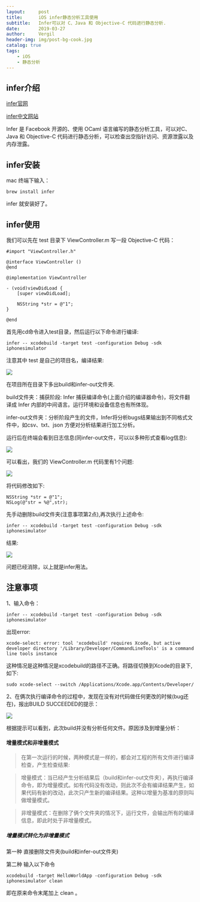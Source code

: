 ```yaml
---
layout:     post
title:      iOS infer静态分析工具使用
subtitle:   Infer可以对 C、Java 和 Objective-C 代码进行静态分析.
date:       2019-03-27
author:     Vergil
header-img: img/post-bg-cook.jpg
catalog: true
tags:
    - iOS
    - 静态分析
---
```


## infer介绍

[infer官网](https://fbinfer.com/docs/getting-started.html)

[infer中文网站](https://infer.liaohuqiu.net/)

Infer 是 Facebook 开源的、使用 OCaml 语言编写的静态分析工具，可以对C、Java 和 Objective-C 代码进行静态分析，可以检查出空指针访问、资源泄露以及内存泄露。

## infer安装

mac 终端下输入：

`brew install infer`

infer 就安装好了。

## infer使用

我们可以先在 test 目录下 ViewController.m 写一段 Objective-C 代码：

```
#import "ViewController.h"

@interface ViewController ()
@end

@implementation ViewController

- (void)viewDidLoad {
    [super viewDidLoad];
    
    NSString *str = @"1";
}

@end
```
首先用cd命令进入test目录，然后运行以下命令进行编译:

`infer -- xcodebuild -target test -configuration Debug -sdk iphonesimulator`

注意其中 test 是自己的项目名，编译结果:

![](https://ws4.sinaimg.cn/large/006tKfTcly1g1h9vhh6b6j30bg04qgm0.jpg)

在项目所在目录下多出build和infer-out文件夹.

build文件夹：捕获阶段: Infer 捕获编译命令(上面介绍的编译器命令)，将文件翻译成 Infer 内部的中间语言。运行环境和设备信息也有所体现。

infer-out文件夹：分析阶段产生的文件，Infer将分析bugs结果输出到不同格式文件中，如csv、txt、json 方便对分析结果进行加工分析。

运行后在终端会看到日志信息(同infer-out文件，可以以多种形式查看log信息):

![](https://ws4.sinaimg.cn/large/006tKfTcly1g1ha1vrykxj30ra0awgp7.jpg)

可以看出，我们的 ViewController.m 代码里有1个问题:

![](https://ws3.sinaimg.cn/large/006tKfTcly1g1hae6uc86j30og022q3y.jpg)

将代码修改如下:

```
NSString *str = @"1";
NSLog(@"str = %@",str);
```

先手动删除build文件夹(注意事项第2点),再次执行上述命令:

`infer -- xcodebuild -target test -configuration Debug -sdk iphonesimulator`

结果:

![](https://ws3.sinaimg.cn/large/006tKfTcly1g1hagvf3xmj30vq08w41g.jpg)

问题已经消除，以上就是infer用法。

## 注意事项

1、输入命令：

`infer -- xcodebuild -target test -configuration Debug -sdk iphonesimulator`

出现error:

```
xcode-select: error: tool 'xcodebuild' requires Xcode, but active developer directory '/Library/Developer/CommandLineTools' is a command line tools instance
```

这种情况是这种情况是xcodebuild的路径不正确。将路径切换到Xcode的目录下,如下:

`sudo xcode-select --switch /Applications/Xcode.app/Contents/Developer/`

2、在俩次执行编译命令的过程中，发现在没有对代码做任何更改的时候(bug还在)，报出BUILD SUCCEEDED的提示：

![](https://ws4.sinaimg.cn/large/006tKfTcly1g1hbpckqe1j30la05mdhi.jpg)

根据提示可以看到，此次build并没有分析任何文件。原因涉及到增量分析：

#### 增量模式和非增量模式

>在第一次运行的时候，两种模式是一样的，都会对工程的所有文件进行编译检查，产生检查结果:

>增量模式：当已经产生分析结果后（build和infer-out文件夹），再执行编译命令，即为增量模式。如有代码没有改动，则此次不会有编译结果产生，如果代码有新的改动，此次只产生新的编译结果。这种以增量为基准的原则叫做增量模式。

>非增量模式：在删除了俩个文件夹的情况下，运行文件，会输出所有的编译信息，即此时处于非增量模式。

##### 增量模式转化为非增量模式

第一种 直接删除文件夹(build和infer-out文件夹)

第二种 输入以下命令

`xcodebuild -target HelloWorldApp -configuration Debug -sdk iphonesimulator clean`

即在原来命令末尾加上 clean 。













